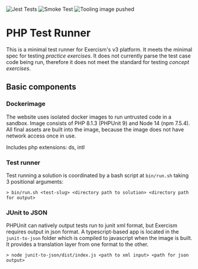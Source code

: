 ![Jest Tests](https://github.com/exercism/php-test-runner/workflows/Test%20JUnit-to-JSON/badge.svg) ![Smoke Test](https://github.com/exercism/php-test-runner/workflows/Smoke%20Test/badge.svg) ![Tooling image pushed](https://github.com/exercism/php-test-runner/workflows/Push%20Docker%20images%20to%20DockerHub%20and%20ECR/badge.svg)

# PHP Test Runner

This is a minimal test runner for Exercism's v3 platform.  It meets the minimal spec for testing _practice exercises_.  It does not currently parse the test case code being run, therefore it does not meet the standard for testing _concept exercises_.

## Basic components

### Dockerimage

The website uses isolated docker images to run untrusted code in a sandbox.  Image consists of PHP 8.1.3 (PHPUnit 9) and Node 14 (npm 7.5.4). All final assets are built into the image, because the image does not have network access once in use.

Includes php extensions: ds, intl

### Test runner

Test running a solution is coordinated by a bash script at `bin/run.sh` taking 3 positional arguments:

```text
> bin/run.sh <test-slug> <directory path to solution> <directory path for output>
```

### JUnit to JSON

PHPUnit can natively output tests run to junit xml format, but Exercism requires output in json format. A typescript-based app is located in the `junit-to-json` folder which is compiled to javascript when the image is built. It provides a translation layer from one format to the other.

```text
> node junit-to-json/dist/index.js <path to xml input> <path for json output>
```
